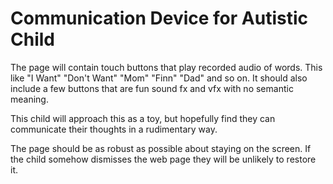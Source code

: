 # Communication Device for Autistic Child

The page will contain touch buttons that play recorded audio of words. This like "I Want" "Don't Want" "Mom" "Finn" "Dad" and so on. It should also include a few buttons that are fun sound fx and vfx with no semantic meaning.

This child will approach this as a toy, but hopefully find they can communicate their thoughts in a rudimentary way.

The page should be as robust as possible about staying on the screen. If the child somehow dismisses the web page they will be unlikely to restore it.